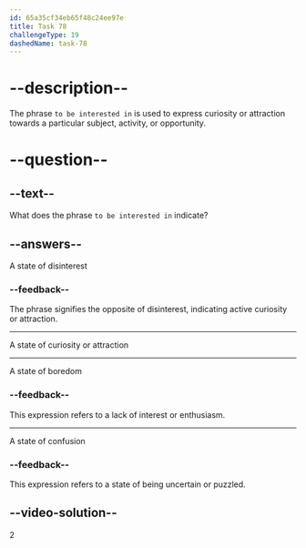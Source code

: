```yaml
---
id: 65a35cf34eb65f48c24ee97e
title: Task 78
challengeType: 19
dashedName: task-78
---
```


# --description--

The phrase `to be interested in` is used to express curiosity or attraction towards a particular subject, activity, or opportunity.

# --question--

## --text--

What does the phrase `to be interested in` indicate?

## --answers--

A state of disinterest

### --feedback--

The phrase signifies the opposite of disinterest, indicating active curiosity or attraction.

---

A state of curiosity or attraction

---

A state of boredom

### --feedback--

This expression refers to a lack of interest or enthusiasm.

---

A state of confusion

### --feedback--

This expression refers to a state of being uncertain or puzzled.

## --video-solution--

2
